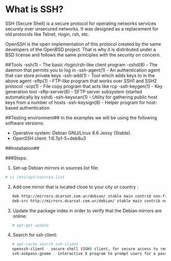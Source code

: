 # What is SSH? 

SSH (Secure Shell) is a secure protocol for operating networks services securely over unsecured networks. 
It was designed as a replacement for old protocols like Telnet, rlogin, rsh, etc.

OpenSSH is the open implementation of this protocol created by the same developers of the OpenBSD project. 
That is why it is distributed under a BSD license and follows the same principles with the security on concern.

##Tools
-ssh(1) - The basic rlogin/rsh-like client program
-sshd(8) - The daemon that permits you to log in
-ssh-agent(1) - An authentication agent that can store private keys
-ssh-add(1) - Tool which adds keys to in the above agent
-sftp(1) - FTP-like program that works over SSH1 and SSH2 protocol
-scp(1) - File copy program that acts like rcp
-ssh-keygen(1) - Key generation tool
-sftp-server(8) - SFTP server subsystem (started automatically by sshd)
-ssh-keyscan(1) - Utility for gathering public host keys from a number of hosts
-ssh-keysign(8) - Helper program for host-based authentication


##Testing environment##
In the examples we will be using the following software versions:
- Operative system: Debian GNU/Linux 8.6 Jessy (Stable).
- OpenSSH client: 1:6.7p1-5+deb8u3

##Installation##

###Steps:

1. Set-up Debian mirrors in sources.list file:
```bash
# vi /etc/apt/sources.list
```
2. Add one mirror that is located close to your city or country :
```bash
   deb http://mirrors.dcarsat.com.ar/debian/ stable main contrib non-free
   deb-src http://mirrors.dcarsat.com.ar/debian/ stable main contrib non-free
```
3. Update the package index in order to verify that the Debian mirrors are online:
```bash
   # apt-get update
```
4. Search for ssh client: 
```bash
   # apt-cache search ssh-client
   openssh-client - secure shell (SSH) client, for secure access to remote machines
   ssh-askpass-gnome - interactive X program to prompt users for a passphrase for ssh-add
```
